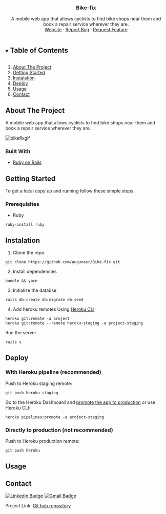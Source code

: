 <h3 align="center">Bike-fix</h3>

<p align="center"> A mobile web app that allows cyclists to find bike shops near them and book a repair service wherever they are.
  <br />
  <a href="http://www.bikefix.site">Website</a>
  ·
  <a href="https://github.com/augunasr/Bike-fix/issues">Report Bug</a>
  ·
  <a href="https://github.com/augunasr/Bike-fix/issues">Request Feature</a>
</p>

<!-- TABLE OF CONTENTS -->
<details open="open">
  <summary><h2 style="display: inline-block">Table of Contents</h2></summary>
  <ol>
    <li><a href="#about-the-project">About The Project</a></li>
    <li><a href="#getting-started">Getting Started</a></li>
    <li><a href="#instalation">Instalation</a></li>
    <li><a href="#deploy">Deploy</a></li>
    <li><a href="#usage">Usage</a></li>
    <li><a href="#contact">Contact</a></li>
  </ol>
</details>

<!-- ABOUT THE PROJECT -->
## About The Project

<p>A mobile web app that allows cyclists to find bike shops near them and book a repair service wherever they are.</p>

![bikefixgif](https://media3.giphy.com/media/kbsJuUhnt2Ki4kJEcN/giphy.gif?cid=790b7611855a21c0d16aa7744082051e4f087a9f8fb187ab&rid=giphy.gif&ct=g)

### Built With

* [Ruby on Rails](https://rubyonrails.org/)

<!-- GETTING STARTED -->
## Getting Started

To get a local copy up and running follow these simple steps.

### Prerequisites

* Ruby
```
ruby-install ruby
```

<!-- INSTALATION -->
## Instalation

1. Clone the repo
```
git clone https://github.com/augunasr/Bike-fix.git
```
2. Install dependencies
```
bundle && yarn
```
3. Initialize the databse 
```
rails db:create db:migrate db:seed
```
4. Add heroku remotes
Using [Heroku CLI](https://devcenter.heroku.com/articles/heroku-cli):

```
heroku git:remote -a project
heroku git:remote --remote heroku-staging -a project-staging
```
Run the server
```
rails s
```

<!-- DEPLOY -->
## Deploy

### With Heroku pipeline (recommended)

Push to Heroku staging remote:

```
git push heroku-staging
```

Go to the Heroku Dashboard and [promote the app to production](https://devcenter.heroku.com/articles/pipelines) or use Heroku CLI:

```
heroku pipelines:promote -a project-staging
```

### Directly to production (not recommended)

Push to Heroku production remote:

```
git push heroku
```

<!-- USAGE EXAMPLES -->
## Usage

<!-- CONTACT -->
## Contact

[![Linkedin Badge](https://img.shields.io/badge/-Rokas-blue?style=flat-square&logo=Linkedin&logoColor=white&link=https://www.linkedin.com/in/rokasaugunas/)](https://www.linkedin.com//in/rokasaugunas/)
[![Gmail Badge](https://img.shields.io/badge/-augunasr@gmail.com-c14438?style=flat-square&logo=Gmail&logoColor=white&link=mailto:augunasr@gmail.com)](mailto:augunasr@gmail.com)

Project Link: [Git hub repository](https://github.com/augunasr/Bike-fix)

<!-- MARKDOWN LINKS & IMAGES -->
<!-- https://www.markdownguide.org/basic-syntax/#reference-style-links -->
[linkedin-shield]: https://img.shields.io/badge/-LinkedIn-black.svg?style=for-the-badge&logo=linkedin&colorB=555
[linkedin-url]: https://linkedin.com/in/github_username
